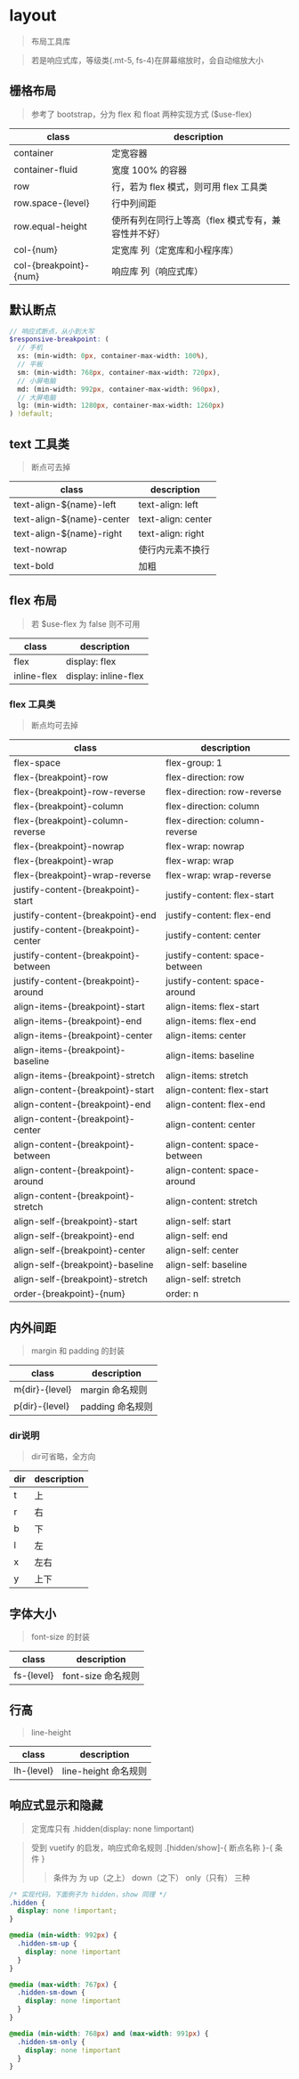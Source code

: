 # layout
> 布局工具库

> 若是响应式库，等级类(.mt-5, fs-4)在屏幕缩放时，会自动缩放大小

## 栅格布局
> 参考了 bootstrap，分为 flex 和 float 两种实现方式 ($use-flex)

 class                       | description
 ----------------------      | ---------------------
 container                   | 定宽容器
 container-fluid             | 宽度 100% 的容器
 row                         | 行，若为 flex 模式，则可用 flex 工具类
 row.space-{level}           | 行中列间距
 row.equal-height            | 使所有列在同行上等高（flex 模式专有，兼容性并不好）
 col-{num}                   | 定宽库 列（定宽库和小程序库）
 col-{breakpoint}-{num}      | 响应库 列（响应式库）
 
## 默认断点
```scss
// 响应式断点，从小到大写
$responsive-breakpoint: (
  // 手机
  xs: (min-width: 0px, container-max-width: 100%),
  // 平板
  sm: (min-width: 768px, container-max-width: 720px),
  // 小屏电脑
  md: (min-width: 992px, container-max-width: 960px),
  // 大屏电脑
  lg: (min-width: 1280px, container-max-width: 1260px)
) !default;
```

## text 工具类
> 断点可去掉

 class                       | description
 ----------------------      | ---------------------
 text-align-${name}-left     | text-align: left
 text-align-${name}-center   | text-align: center
 text-align-${name}-right    | text-align: right
 text-nowrap                 | 使行内元素不换行
 text-bold                   | 加粗

## flex 布局
> 若 $use-flex 为 false 则不可用

 class                       | description
 ----------------------      | ---------------------
 flex                        | display: flex
 inline-flex                 | display: inline-flex

### flex 工具类
> 断点均可去掉

 class                                | description
 -----------------------------------  | ---------------------
 flex-space                           | flex-group: 1
 flex-{breakpoint}-row                | flex-direction: row
 flex-{breakpoint}-row-reverse        | flex-direction: row-reverse
 flex-{breakpoint}-column             | flex-direction: column
 flex-{breakpoint}-column-reverse     | flex-direction: column-reverse
 flex-{breakpoint}-nowrap             | flex-wrap: nowrap
 flex-{breakpoint}-wrap               | flex-wrap: wrap
 flex-{breakpoint}-wrap-reverse       | flex-wrap: wrap-reverse
 justify-content-{breakpoint}-start   | justify-content: flex-start
 justify-content-{breakpoint}-end     | justify-content: flex-end
 justify-content-{breakpoint}-center  | justify-content: center
 justify-content-{breakpoint}-between | justify-content: space-between
 justify-content-{breakpoint}-around  | justify-content: space-around
 align-items-{breakpoint}-start       | align-items: flex-start
 align-items-{breakpoint}-end         | align-items: flex-end
 align-items-{breakpoint}-center      | align-items: center
 align-items-{breakpoint}-baseline    | align-items: baseline
 align-items-{breakpoint}-stretch     | align-items: stretch
 align-content-{breakpoint}-start     | align-content: flex-start
 align-content-{breakpoint}-end       | align-content: flex-end
 align-content-{breakpoint}-center    | align-content: center
 align-content-{breakpoint}-between   | align-content: space-between
 align-content-{breakpoint}-around    | align-content: space-around
 align-content-{breakpoint}-stretch   | align-content: stretch
 align-self-{breakpoint}-start        | align-self: start
 align-self-{breakpoint}-end          | align-self: end
 align-self-{breakpoint}-center       | align-self: center
 align-self-{breakpoint}-baseline     | align-self: baseline
 align-self-{breakpoint}-stretch      | align-self: stretch
 order-{breakpoint}-{num}             | order: n

## 内外间距
> margin 和 padding 的封装

 class                        | description
 ---------------------------- | -------------------------------------
 m{dir}-{level}               | margin 命名规则
 p{dir}-{level}               | padding 命名规则

### dir说明
> dir可省略，全方向

 dir | description
 --- | -----------
 t   | 上
 r   | 右
 b   | 下
 l   | 左
 x   | 左右
 y   | 上下

## 字体大小
> font-size 的封装

 class                   | description
 ----------------------- | -------------------------------------
 fs-{level}              | font-size 命名规则

## 行高
> line-height

 class                   | description
 ----------------------- | -------------------------------------
 lh-{level}              | line-height 命名规则

## 响应式显示和隐藏
> 定宽库只有 .hidden(display: none !important)

> 受到 vuetify 的启发，响应式命名规则 .\[hidden/show]-{ 断点名称 }-{ 条件 }
>> 条件为 为 up（之上） down（之下） only（只有） 三种

```scss
/* 实现代码，下面例子为 hidden，show 同理 */
.hidden {
  display: none !important;
}

@media (min-width: 992px) {
  .hidden-sm-up {
    display: none !important
  }
}

@media (max-width: 767px) {
  .hidden-sm-down {
    display: none !important
  }
}

@media (min-width: 768px) and (max-width: 991px) {
  .hidden-sm-only {
    display: none !important
  }
}
```